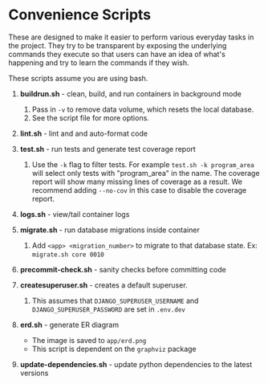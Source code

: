 # Convenience Scripts

These are designed to make it easier to perform various everyday tasks in the project. They try to be transparent by exposing the underlying commands they execute so that users can have an idea of what's happening and try to learn the commands if they wish.

These scripts assume you are using bash.

1. **buildrun.sh** - clean, build, and run containers in background mode

    1. Pass in `-v` to remove data volume, which resets the local database.
    1. See the script file for more options.

1. **lint.sh** - lint and and auto-format code

1. **test.sh** - run tests and generate test coverage report

    1. Use the `-k` flag to filter tests. For example `test.sh -k program_area` will select only tests with "program_area" in the name. The coverage report will show many missing lines of coverage as a result. We recommend adding `--no-cov` in this case to disable the coverage report.

1. **logs.sh** - view/tail container logs

1. **migrate.sh** - run database migrations inside container

    1. Add `<app> <migration_number>` to migrate to that database state. Ex: `migrate.sh core 0010`

1. **precommit-check.sh** - sanity checks before committing code

1. **createsuperuser.sh** - creates a default superuser.

    1. This assumes that `DJANGO_SUPERUSER_USERNAME` and `DJANGO_SUPERUSER_PASSWORD` are set in `.env.dev`

1. **erd.sh** - generate ER diagram

    - The image is saved to `app/erd.png`
    - This script is dependent on the `graphviz` package

1. **update-dependencies.sh** - update python dependencies to the latest versions
